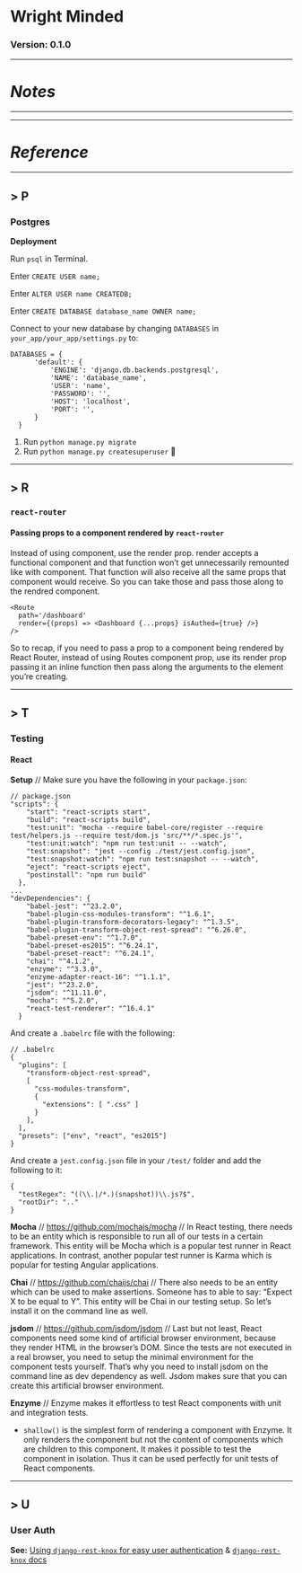 # **Wright Minded**

### Version: 0.1.0

---

# _Notes_

---

---

# _Reference_

---

## **> P**

### **Postgres**

**Deployment**

Run `psql` in Terminal.

Enter `CREATE USER name;`

Enter `ALTER USER name CREATEDB;`

Enter `CREATE DATABASE database_name OWNER name;`

Connect to your new database by changing `DATABASES` in `your_app/your_app/settings.py` to:

```
DATABASES = {
      'default': {
          'ENGINE': 'django.db.backends.postgresql',
          'NAME': 'database_name',
          'USER': 'name',
          'PASSWORD': '',
          'HOST': 'localhost',
          'PORT': '',
      }
  }
```

1.  Run `python manage.py migrate`
1.  Run `python manage.py createsuperuser` 🤙

---

## **> R**

### **`react-router`**

#### Passing props to a component rendered by `react-router`

Instead of using component, use the render prop. render accepts a functional component and that function won’t get unnecessarily remounted like with component. That function will also receive all the same props that component would receive. So you can take those and pass those along to the rendred component.

```
<Route
  path='/dashboard'
  render={(props) => <Dashboard {...props} isAuthed={true} />}
/>
```

So to recap, if you need to pass a prop to a component being rendered by React Router, instead of using Routes component prop, use its render prop passing it an inline function then pass along the arguments to the element you’re creating.

---

## **> T**

### **Testing**

#### React

**Setup** // Make sure you have the following in your `package.json`:

```
// package.json
"scripts": {
    "start": "react-scripts start",
    "build": "react-scripts build",
    "test:unit": "mocha --require babel-core/register --require test/helpers.js --require test/dom.js 'src/**/*.spec.js'",
    "test:unit:watch": "npm run test:unit -- --watch",
    "test:snapshot": "jest --config ./test/jest.config.json",
    "test:snapshot:watch": "npm run test:snapshot -- --watch",
    "eject": "react-scripts eject",
    "postinstall": "npm run build"
  },
...
"devDependencies": {
    "babel-jest": "^23.2.0",
    "babel-plugin-css-modules-transform": "^1.6.1",
    "babel-plugin-transform-decorators-legacy": "^1.3.5",
    "babel-plugin-transform-object-rest-spread": "^6.26.0",
    "babel-preset-env": "^1.7.0",
    "babel-preset-es2015": "^6.24.1",
    "babel-preset-react": "^6.24.1",
    "chai": "^4.1.2",
    "enzyme": "^3.3.0",
    "enzyme-adapter-react-16": "^1.1.1",
    "jest": "^23.2.0",
    "jsdom": "^11.11.0",
    "mocha": "^5.2.0",
    "react-test-renderer": "^16.4.1"
  }
```

And create a `.babelrc` file with the following:

```
// .babelrc
{
  "plugins": [
    "transform-object-rest-spread",
    [
      "css-modules-transform",
      {
        "extensions": [ ".css" ]
      }
    ],
  ],
  "presets": ["env", "react", "es2015"]
}
```

And create a `jest.config.json` file in your `/test/` folder and add the following to it:

```
{
  "testRegex": "((\\.|/*.)(snapshot))\\.js?$",
  "rootDir": ".."
}
```

**Mocha** // https://github.com/mochajs/mocha // In React testing, there needs to be an entity which is responsible to run all of our tests in a certain framework. This entity will be Mocha which is a popular test runner in React applications. In contrast, another popular test runner is Karma which is popular for testing Angular applications.

**Chai** // https://github.com/chaijs/chai // There also needs to be an entity which can be used to make assertions. Someone has to able to say: “Expect X to be equal to Y”. This entity will be Chai in our testing setup. So let’s install it on the command line as well.

**jsdom** // https://github.com/jsdom/jsdom // Last but not least, React components need some kind of artificial browser environment, because they render HTML in the browser’s DOM. Since the tests are not executed in a real browser, you need to setup the minimal environment for the component tests yourself. That’s why you need to install jsdom on the command line as dev dependency as well. Jsdom makes sure that you can create this artificial browser environment.

**Enzyme** // Enzyme makes it effortless to test React components with unit and integration tests.

* `shallow()` is the simplest form of rendering a component with Enzyme. It only renders the component but not the content of components which are children to this component. It makes it possible to test the component in isolation. Thus it can be used perfectly for unit tests of React components.

---

## **> U**

### **User Auth**

**See:** [Using `django-rest-knox` for easy user authentication](http://v1k45.com/blog/modern-django-part-4-adding-authentication-to-react-spa-using-drf/) & [`django-rest-knox` docs](https://github.com/James1345/django-rest-knox/blob/master/docs/auth.md)
